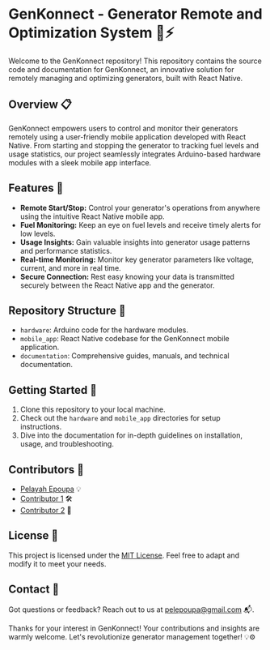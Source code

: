 # GenKonnect - Generator Remote and Optimization System 🚀⚡

Welcome to the GenKonnect repository! This repository contains the source code and documentation for GenKonnect, an innovative solution for remotely managing and optimizing generators, built with React Native.

## Overview 📋

GenKonnect empowers users to control and monitor their generators remotely using a user-friendly mobile application developed with React Native. From starting and stopping the generator to tracking fuel levels and usage statistics, our project seamlessly integrates Arduino-based hardware modules with a sleek mobile app interface.

## Features 🌟

- **Remote Start/Stop:** Control your generator's operations from anywhere using the intuitive React Native mobile app.
- **Fuel Monitoring:** Keep an eye on fuel levels and receive timely alerts for low levels.
- **Usage Insights:** Gain valuable insights into generator usage patterns and performance statistics.
- **Real-time Monitoring:** Monitor key generator parameters like voltage, current, and more in real time.
- **Secure Connection:** Rest easy knowing your data is transmitted securely between the React Native app and the generator.

## Repository Structure 📁

- `hardware`: Arduino code for the hardware modules.
- `mobile_app`: React Native codebase for the GenKonnect mobile application.
- `documentation`: Comprehensive guides, manuals, and technical documentation.

## Getting Started 🚀

1. Clone this repository to your local machine.
2. Check out the `hardware` and `mobile_app` directories for setup instructions.
3. Dive into the documentation for in-depth guidelines on installation, usage, and troubleshooting.

## Contributors 👥

- [Pelayah Epoupa](https://github.com/peliah) 💡
- [Contributor 1](https://github.com/contributor1) 🛠️
- [Contributor 2](https://github.com/contributor2) 🧪

## License 📜

This project is licensed under the [MIT License](LICENSE). Feel free to adapt and modify it to meet your needs.

## Contact 📧

Got questions or feedback? Reach out to us at [pelepoupa@gmail.com](mailto:pelepoupa@gmail.com) 📬.

Thanks for your interest in GenKonnect! Your contributions and insights are warmly welcome. Let's revolutionize generator management together! 💡⚙️

